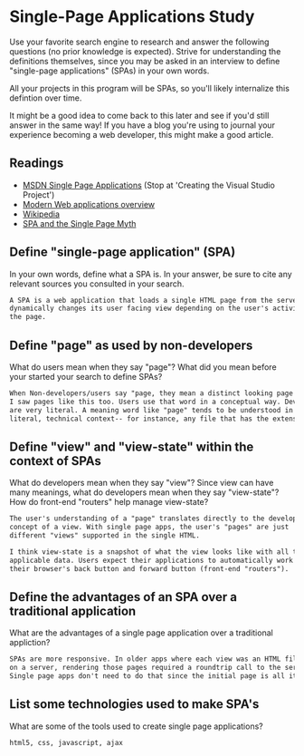 # Single-Page Applications Study

Use your favorite search engine to research and answer the following questions
(no prior knowledge is expected). Strive for understanding the definitions
themselves, since you may be asked in an interview to define "single-page
applications" (SPAs) in your own words.

All your projects in this program will be SPAs, so you'll likely internalize
this defintion over time.

It might be a good idea to come back to this later and see if you'd still answer
in the same way! If you have a blog you're using to journal your experience
becoming a web developer, this might make a good article.

## Readings

-   [MSDN Single Page Applications](https://msdn.microsoft.com/en-us/magazine/dn463786.aspx) (Stop at 'Creating the Visual Studio Project')
-   [Modern Web applications overview](http://singlepageappbook.com/goal.html)
-   [Wikipedia](https://en.wikipedia.org/wiki/Single-page_application)
-   [SPA and the Single Page Myth](https://johnpapa.net/pageinspa/)

## Define "single-page application" (SPA)

In your own words, define what a SPA is. In your answer, be sure to cite any
relevant sources you consulted in your search.

```md
A SPA is a web application that loads a single HTML page from the server and
dynamically changes its user facing view depending on the user's activity on
the page.
```

## Define "page" as used by non-developers

What do users mean when they say "page"? What did you mean before your started
your search to define SPAs?

```md
When Non-developers/users say "page, they mean a distinct looking page on the web.
I saw pages like this too. Users use that word in a conceptual way. Developers
are very literal. A meaning word like "page" tends to be understood in its
literal, technical context-- for instance, any file that has the extension .html
```

## Define "view" and "view-state" within the context of SPAs

What do developers mean when they say "view"? Since view can have many meanings,
what do developers mean when they say "view-state"? How do front-end "routers"
help manage view-state?

```md
The user's understanding of a "page" translates directly to the developer's
concept of a view. With single page apps, the user's "pages" are just
different "views" supported in the single HTML.

I think view-state is a snapshot of what the view looks like with all the
applicable data. Users expect their applications to automatically work with
their browser's back button and forward button (front-end "routers").
```

## Define the advantages of an SPA over a traditional application

What are the advantages of a single page application over a traditional appliction?

```md
SPAs are more responsive. In older apps where each view was an HTML file
on a server, rendering those pages required a roundtrip call to the server.
Single page apps don't need to do that since the initial page is all it needs.

```

## List some technologies used to make SPA's

What are some of the tools used to create single page applications?

```md
html5, css, javascript, ajax
```
